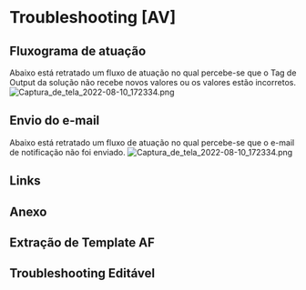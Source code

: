 
```

```

# Troubleshooting [AV]

## Fluxograma de atuação
Abaixo está retratado um fluxo de atuação no qual percebe-se que o Tag de Output da solução não recebe novos valores ou os valores estão incorretos.
![Captura_de_tela_2022-08-10_172334.png](https://uploaddeimagens.com.br/images/003/982/533/full/Items_%281%29.png?1660613699)


## Envio do e-mail
Abaixo está retratado um fluxo de atuação no qual percebe-se que o e-mail de notificação não foi enviado.
![Captura_de_tela_2022-08-10_172334.png](https://uploaddeimagens.com.br/images/003/982/536/full/aaa.png?1660613952)



## Links


## Anexo

## Extração de Template AF


## Troubleshooting Editável
